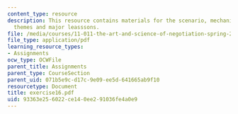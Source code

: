 ```yaml
---
content_type: resource
description: This resource contains materials for the scenario, mechanics, process
  themes and major leasssons.
file: /media/courses/11-011-the-art-and-science-of-negotiation-spring-2006/93363e256022ce140ee291036fe4a0e9_exercise16.pdf
file_type: application/pdf
learning_resource_types:
- Assignments
ocw_type: OCWFile
parent_title: Assignments
parent_type: CourseSection
parent_uid: 071b5e9c-d17c-9e09-ee5d-641665ab9f10
resourcetype: Document
title: exercise16.pdf
uid: 93363e25-6022-ce14-0ee2-91036fe4a0e9
---
```

